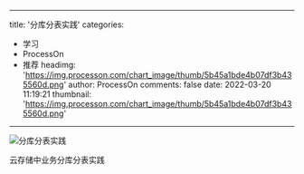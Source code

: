 
---
title: '分库分表实践'
categories: 
 - 学习
 - ProcessOn
 - 推荐
headimg: 'https://img.processon.com/chart_image/thumb/5b45a1bde4b07df3b435560d.png'
author: ProcessOn
comments: false
date: 2022-03-20 11:19:21
thumbnail: 'https://img.processon.com/chart_image/thumb/5b45a1bde4b07df3b435560d.png'
---

<div>   
<img class="thumb" alt="分库分表实践" src="https://img.processon.com/chart_image/thumb/5b45a1bde4b07df3b435560d.png" referrerpolicy="no-referrer">
<p>云存储中业务分库分表实践</p>  
</div>
            